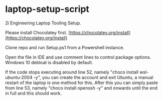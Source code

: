 # laptop-setup-script

2i Engineering Laptop Tooling Setup.

Please install Chocolatey first. [https://chocolatey.org/install](https://chocolatey.org/install)

Clone repo and run Setup.ps1 from a Powershell instance.

Open the file in IDE and use comment lines to control package options.
Windows 10 debloat is disabled by default.

If the code stops executing around line 52, namely "choco install wsl-ubuntu-2004 -y", you can create the account and exit Ubuntu, a manual restart of the laptop is one method for this. After this you can simply paste from line 53, namely "choco install openssh -y" and onwards until the end in full and this should work. 
